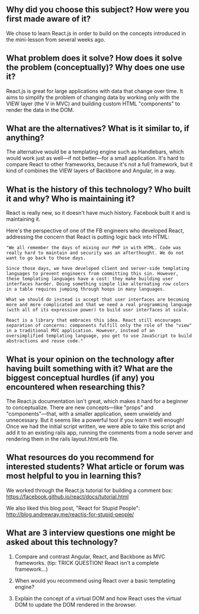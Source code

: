 ## Why did you choose this subject? How were you first made aware of it?

We chose to learn React.js in order to build on the concepts introduced in the mini-lesson from several weeks ago.

## What problem does it solve? How does it solve the problem (conceptually)? Why does one use it?

React.js is great for large applications with data that change over time. It aims to simplify the problem of changing data by working only with the VIEW layer (the V in MVC) and building custom HTML "components" to render the data in the DOM.

## What are the alternatives? What is it similar to, if anything?

The alternative would be a templating engine such as Handlebars, which would work just as well—if not better—for a small application. It's hard to compare React to other frameworks, because it's not a full framework, but it kind of combines the VIEW layers of Backbone and Angular, in a way.

## What is the history of this technology? Who built it and why? Who is maintaining it?

React is really new, so it doesn't have much history. Facebook built it and is maintaining it.

Here's the perspective of one of the FB engineers who developed React, addressing the concern that React is putting logic back into HTML:

`"We all remember the days of mixing our PHP in with HTML. Code was really hard to maintain and security was an afterthought. We do not want to go back to those days.`

`Since those days, we have developed client and server-side templating languages to prevent engineers from committing this sin. However, these templating languages have a cost: they make building user interfaces harder. Doing something simple like alternating row colors in a table requires jumping through hoops in many languages.`

`What we should do instead is accept that user interfaces are becoming more and more complicated and that we need a real programming language (with all of its expressive power) to build user interfaces at scale.`

`React is a library that embraces this idea. React still encourages separation of concerns: components fulfill only the role of the "view" in a traditional MVC application. However, instead of an oversimplified templating language, you get to use JavaScript to build abstractions and reuse code."`

## What is your opinion on the technology after having built something with it? What are the biggest conceptual hurdles (if any) you encountered when researching this?

The React.js documentation isn't great, which makes it hard for a beginner to conceptualize. There are new concepts—like "props" and "components"—that, with a smaller application, seem unwieldy and unnecessary. But it seems like a powerful tool if you learn it well enough! Once we had the initial script written, we were able to take this script and add it to an existing rails app, running the comments from a node server and rendering them in the rails layout.html.erb file.


## What resources do you recommend for interested students? What article or forum was most helpful to you in learning this?

We worked through the React.js tutorial for building a comment box: https://facebook.github.io/react/docs/tutorial.html

We also liked this blog post, "React for Stupid People": http://blog.andrewray.me/reactjs-for-stupid-people/

## What are 3 interview questions one might be asked about this technology?

1. Compare and contrast Angular, React, and Backbone as MVC frameworks. (tip: TRICK QUESTION! React isn't a complete framework...) 

2. When would you recommend using React over a basic templating engine?

3. Explain the concept of a virtual DOM and how React uses the virtual DOM to update the DOM rendered in the browser.
